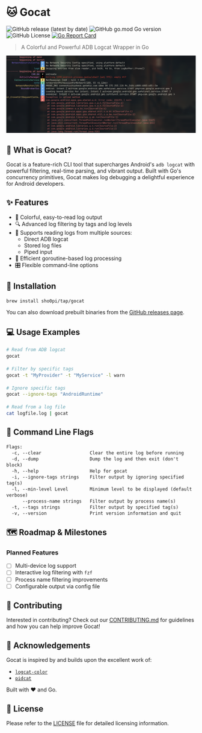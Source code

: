 # 🐱 Gocat

![GitHub release (latest by date)](https://img.shields.io/github/v/release/sho0pi/gocat)
![GitHub go.mod Go version](https://img.shields.io/github/go-mod/go-version/sho0pi/gocat)
![GitHub License](https://img.shields.io/github/license/sho0pi/gocat)
[![Go Report Card](https://goreportcard.com/badge/github.com/sho0pi/gocat)](https://goreportcard.com/report/github.com/sho0pi/gocat)

> A Colorful and Powerful ADB Logcat Wrapper in Go

![Gocat Demo Screenshot](assets/screenshot1.png)

## 🚀 What is Gocat?

Gocat is a feature-rich CLI tool that supercharges Android's `adb logcat` with powerful filtering, real-time parsing, and vibrant output. Built with Go's concurrency primitives, Gocat makes log debugging a delightful experience for Android developers.

## ✨ Features

- 🌈 Colorful, easy-to-read log output
- 🔍 Advanced log filtering by tags and log levels
- 📂 Supports reading logs from multiple sources:
  - Direct ADB logcat
  - Stored log files
  - Piped input
- 🚀 Efficient goroutine-based log processing
- 🎛️ Flexible command-line options

## 🔧 Installation

```bash
brew install sho0pi/tap/gocat
```

You can also download prebuilt binaries from the [GitHub releases page](https://github.com/Sho0pi/gocat/releases).

## 💻 Usage Examples

```bash
# Read from ADB logcat
gocat

# Filter by specific tags
gocat -t "MyProvider" -t "MyService" -l warn

# Ignore specific tags
gocat --ignore-tags "AndroidRuntime"

# Read from a log file
cat logfile.log | gocat
```

## 🚦 Command Line Flags

```
Flags:
  -c, --clear                  Clear the entire log before running
  -d, --dump                   Dump the log and then exit (don't block)
  -h, --help                   Help for gocat
  -i, --ignore-tags strings    Filter output by ignoring specified tag(s)
  -l, --min-level Level        Minimum level to be displayed (default verbose)
      --process-name strings   Filter output by process name(s)
  -t, --tags strings           Filter output by specified tag(s)
  -v, --version                Print version information and quit
```

## 🗺️ Roadmap & Milestones

### Planned Features
- [ ] Multi-device log support
- [ ] Interactive log filtering with `fzf`
- [ ] Process name filtering improvements
- [ ] Configurable output via config file

## 🤝 Contributing

Interested in contributing? Check out our [CONTRIBUTING.md](CONTRIBUTING.md) for guidelines and how you can help improve Gocat!

## 🌟 Acknowledgements

Gocat is inspired by and builds upon the excellent work of:
- [`logcat-color`](https://github.com/marshall/logcat-color)
- [`pidcat`](https://github.com/JakeWharton/pidcat)

Built with ❤️ and Go.

## 📜 License

Please refer to the [LICENSE](LICENSE) file for detailed licensing information.